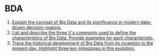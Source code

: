 # BDA
1) [Explain the concept of Big Data and its significance in modern data-driven decision-making. ](/1.md)
2) [List and describe the three V's commonly used to define the characteristics of Big Data. Provide examples for each characteristic.](/2.md)
3) [Trace the historical development of Big Data from its inception to the present day. Highlight three key milestones in this evolution. ](/3.md)
